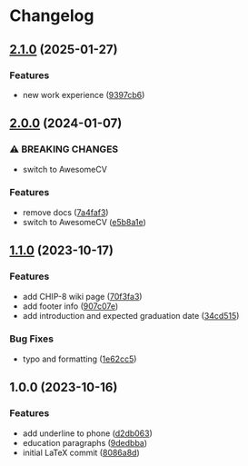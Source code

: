 # Changelog

## [2.1.0](https://github.com/sungvzer/resume.tex/compare/v2.0.0...v2.1.0) (2025-01-27)


### Features

* new work experience ([9397cb6](https://github.com/sungvzer/resume.tex/commit/9397cb6cb6730b7e4f356782de05b1c381859783))

## [2.0.0](https://github.com/sungvzer/resume.tex/compare/v1.1.0...v2.0.0) (2024-01-07)


### ⚠ BREAKING CHANGES

* switch to AwesomeCV

### Features

* remove docs ([7a4faf3](https://github.com/sungvzer/resume.tex/commit/7a4faf326c403993727030728f2de8ea2937ff7b))
* switch to AwesomeCV ([e5b8a1e](https://github.com/sungvzer/resume.tex/commit/e5b8a1ea3ca64e853ed97cfaf8af5b5e47f07487))

## [1.1.0](https://github.com/sungvzer/resume.tex/compare/v1.0.0...v1.1.0) (2023-10-17)


### Features

* add CHIP-8 wiki page ([70f3fa3](https://github.com/sungvzer/resume.tex/commit/70f3fa37227a4fd5b5fcddf498ae7c91c2f786a4))
* add footer info ([907c07e](https://github.com/sungvzer/resume.tex/commit/907c07ee4fdd177c30f460d392519a7eb41f78a0))
* add introduction and expected graduation date ([34cd515](https://github.com/sungvzer/resume.tex/commit/34cd515bba91c225a26924df9b60ed7fbf9481fa))


### Bug Fixes

* typo and formatting ([1e62cc5](https://github.com/sungvzer/resume.tex/commit/1e62cc574d82b664edbffea751b20c89c20c6256))

## 1.0.0 (2023-10-16)


### Features

* add underline to phone ([d2db063](https://github.com/sungvzer/resume.tex/commit/d2db0632ebc6665b2302aa5f4c22d1b1a1427c7c))
* education paragraphs ([9dedbba](https://github.com/sungvzer/resume.tex/commit/9dedbbac7bdde684de7a23517c6c98da3f82bb40))
* initial LaTeX commit ([8086a8d](https://github.com/sungvzer/resume.tex/commit/8086a8d255b1f5552c574624515bf16a4f46394a))
